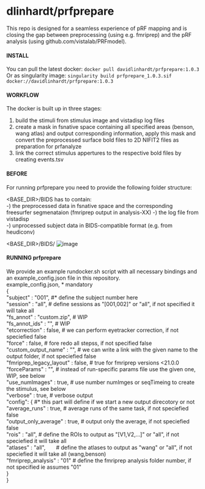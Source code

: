 # dlinhardt/prfprepare

This repo is designed for a seamless experience of pRF mapping and is closing the gap between preprocessing (using e.g. fmriprep) and the pRF analysis (using github.com/vistalab/PRFmodel).

#### INSTALL
You can pull the latest docker: `docker pull davidlinhardt/prfprepare:1.0.3`  
Or as singularity image:        `singularity build prfprepare_1.0.3.sif docker://davidlinhardt/prfprepare:1.0.3`

#### WORKFLOW
The docker is built up in three stages:
  1) build the stimuli from stimulus image and vistadisp log files
  2) create a mask in fsnative space containing all specified areas (benson, wang atlas) and output corresponding information, apply this mask and convert the preprocessed surface bold files to 2D NIFIT2 files as preparation for prfanalyze
  4) link the correct stimulus appertures to the respective bold files by creating events.tsv

#### BEFORE
For running prfprepare you need to provide the following folder structure:  

<BASE_DIR>/BIDS has to contain:  
 -) the preprocessed data in fsnative space and the corresponding freesurfer segmenataion (fmriprep output in analysis-XX) 
 -) the log file from vistadisp   
 -) unprocessed subject data in BIDS-compatible format (e.g. from heudiconv)  
 
 <BASE_DIR>/BIDS/
![image](https://user-images.githubusercontent.com/41369769/166925490-30f03cb6-9baf-42c3-bdf1-e9c89c56d3dd.png)

#### RUNNING prfprepare
We provide an example rundocker.sh script with all necessary bindings and an example_config.json file in this repository.  
example_config.json, * mandatory  
{  
    "subject"                 : "001",        #* define the subject number here  
    "session"                 : "all",        #  define sessions as "[001,002]" or "all", if not specified it will take all  
    "fs_annot"                : "custom.zip", #  WIP  
    "fs_annot_ids"            : "",           #  WIP  
    "etcorrection"            : false,        #  we can perform eyetracker correction, if not speciefied false  
    "force"                   : false,        #  fore redo all stepss, if not specified false  
    "custom_output_name"      : "",           #  we can write a link with the given name to the output folder, if not speciefied false  
    "fmriprep_legacy_layout"  : false,        #  true for fmriprep versions <21.0.0   
    "forceParams"             : "",           #  instead of run-specific params file use the given one, WIP, see below  
    "use_numImages"           : true,         #  use number numImges or seqTimeing to create the stimulus, see below  
    "verbose"                 : true,         #  verbose output  
    "config": {                         #*  this part will define if we start a new output direcotory or not  
        "average_runs"        : true,         #  average runs of the same task, if not speciefied false  
        "output_only_average" : true,         #  output only the average, if not speciefied false  
        "rois"                : "all",        #  define the ROIs to output as "[V1,V2,...]" or "all", if not speciefied it will take all  
        "atlases"             : "all",        #  define the atlases to output as "wang" or "all", if not speciefied it will take all (wang,benson)  
        "fmriprep_analysis"   : "01"          #  define the fmriprep analysis folder number, if not specified ie assumes "01"  
 	}  
}  



